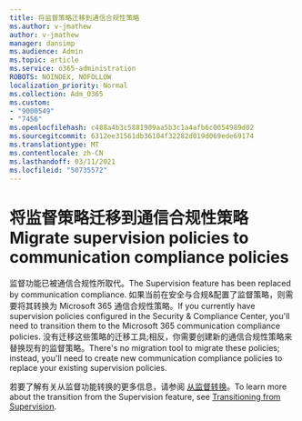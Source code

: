 ```yaml
---
title: 将监督策略迁移到通信合规性策略
ms.author: v-jmathew
author: v-jmathew
manager: dansimp
ms.audience: Admin
ms.topic: article
ms.service: o365-administration
ROBOTS: NOINDEX, NOFOLLOW
localization_priority: Normal
ms.collection: Adm_O365
ms.custom:
- "9000549"
- "7456"
ms.openlocfilehash: c488a4b3c5881909aa5b3c1a4afb6c0054989d02
ms.sourcegitcommit: 6312ee31561db36104f32282d019d069ede69174
ms.translationtype: MT
ms.contentlocale: zh-CN
ms.lasthandoff: 03/11/2021
ms.locfileid: "50735572"
---
```

# <a name="migrate-supervision-policies-to-communication-compliance-policies"></a><span data-ttu-id="fc9d1-102">将监督策略迁移到通信合规性策略</span><span class="sxs-lookup"><span data-stu-id="fc9d1-102">Migrate supervision policies to communication compliance policies</span></span>

<span data-ttu-id="fc9d1-103">监督功能已被通信合规性所取代。</span><span class="sxs-lookup"><span data-stu-id="fc9d1-103">The Supervision feature has been replaced by communication compliance.</span></span> <span data-ttu-id="fc9d1-104">如果当前在安全与合规&配置了监督策略，则需要将其转换为 Microsoft 365 通信合规性策略。</span><span class="sxs-lookup"><span data-stu-id="fc9d1-104">If you currently have supervision policies configured in the Security & Compliance Center, you'll need to transition them to the Microsoft 365 communication compliance policies.</span></span> <span data-ttu-id="fc9d1-105">没有迁移这些策略的迁移工具;相反，你需要创建新的通信合规性策略来替换现有的监督策略。</span><span class="sxs-lookup"><span data-stu-id="fc9d1-105">There's no migration tool to migrate these policies; instead, you'll need to create new communication compliance policies to replace your existing supervision policies.</span></span>

<span data-ttu-id="fc9d1-106">若要了解有关从监督功能转换的更多信息，请参阅 [从监督转换](https://go.microsoft.com/fwlink/?linkid=2128750)。</span><span class="sxs-lookup"><span data-stu-id="fc9d1-106">To learn more about the transition from the Supervision feature, see [Transitioning from Supervision](https://go.microsoft.com/fwlink/?linkid=2128750).</span></span>
